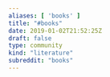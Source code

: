 ```yaml
---
aliases: [ 'books' ]
title: "#books"
date: 2019-01-02T21:52:25Z
draft: false
type: community
kind: "literature"
subreddit: "books"
---
```

